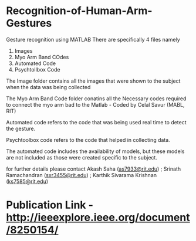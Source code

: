 # Recognition-of-Human-Arm-Gestures
Gesture recognition using MATLAB
There are specifically 4 files namely
  1. Images
  2. Myo Arm Band COdes
  3. Automated Code
  4. Psychtollbox Code

The Image folder contains all the images that were shown to the subject when the data was 
being collected

The Myo Arm Band Code folder conatins all the Necessary codes required to connect the myo arm bad 
to the Matlab - Coded by Celal Savur (MABL, RIT)

Automated code refers to the code that was being used real time to detect the gesture.

Psychtoolbox code refers to the code that helped in collecting data.

The automated code includes the availability of models, but these models are not included as those were created specific to the subject.

for further details please contact
Akash Saha (as7933@rit.edu) ; 
Srinath Ramachandran (sxr3455@rit.edu) ; 
Karthik Sivarama Krishnan (ks7585@rit.edu)


# Publication Link - http://ieeexplore.ieee.org/document/8250154/
